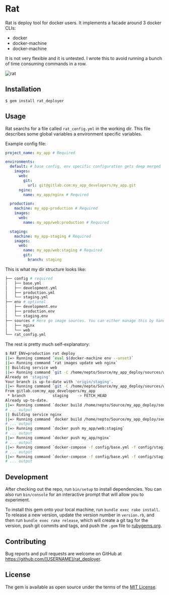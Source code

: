 # Rat

Rat is deploy tool for docker users. It implements a facade around 3 docker CLIs:
  - docker
  - docker-machine
  - docker-machine
  
It is not very flexible and it is untested. I wrote this to avoid running a bunch of time consuming commands in a row.

![rat](http://mauveart.esy.es/img/rats/1_big.jpg)

## Installation

    $ gem install rat_deployer

## Usage
Rat searchs for a file called `rat_config.yml` in the working dir. This file describes some global variables a environment specific variables.

Example config file:

~~~yaml
project_name: my_app # Required

environments:
  default: # base config, env specific configuration gets deep merged
    images:
      web:
        git:
          url: git@gitlab.com:my_app_developers/my_app.git
      nginx:
        name: my_app/nginx # Required

  production:
    machine: my_app-production # Required
    images:
      web:
        name: my_app/web:production # Required

  staging:
    machine: my_app-staging # Required
    images:
      web:
        name: my_app/web:staging # Required
        git:
          branch: staging
~~~

This is what my dir structure looks like:

~~~bash
├── config # required
│   ├── base.yml
│   ├── development.yml
│   ├── production.yml
│   └── staging.yml
├── env # optional
│   ├── development.env
│   ├── production.env
│   └── staging.env
├── sources # Here go image sources. You can either manage this by hand or use rat to specify git sources
│   ├── nginx
│   └── web
└── rat_config.yml
~~~

The rest is pretty much self-explanatory:

~~~bash
$ RAT_ENV=production rat deploy
||=> Running command `eval $(docker-machine env --unset)`
||=> Running command `rat images update web nginx`
|| Building service web
||=> Running command `git -C /home/nepto/Source/my_app_deploy/sources/web checkout -f staging`
Already on 'staging'
Your branch is up-to-date with 'origin/staging'.
||=> Running command `git -C /home/nepto/Source/my_app_deploy/sources/web pull origin staging`
From gitlab.com:my_app_developers/my_app
 * branch            staging    -> FETCH_HEAD
Already up-to-date.
||=> Running command `docker build /home/nepto/Source/my_app_deploy/sources/web -t my_app/web:staging`
# ... output
|| Building service nginx
||=> Running command `docker build /home/nepto/Source/my_app_deploy/sources/nginx -t my_app/nginx`
# ... output
||=> Running command `docker push my_app/web:staging`
# ... output
||=> Running command `docker push my_app/nginx`
# ... output
||=> Running command `docker-compose -f config/base.yml -f config/staging.yml -p my_app_staging pull`
# ... output
||=> Running command `docker-compose -f config/base.yml -f config/staging.yml -p my_app_staging up -d`
# ... output
~~~

## Development

After checking out the repo, run `bin/setup` to install dependencies. You can also run `bin/console` for an interactive prompt that will allow you to experiment.

To install this gem onto your local machine, run `bundle exec rake install`. To release a new version, update the version number in `version.rb`, and then run `bundle exec rake release`, which will create a git tag for the version, push git commits and tags, and push the `.gem` file to [rubygems.org](https://rubygems.org).

## Contributing

Bug reports and pull requests are welcome on GitHub at https://github.com/[USERNAME]/rat_deployer.


## License

The gem is available as open source under the terms of the [MIT License](http://opensource.org/licenses/MIT).
